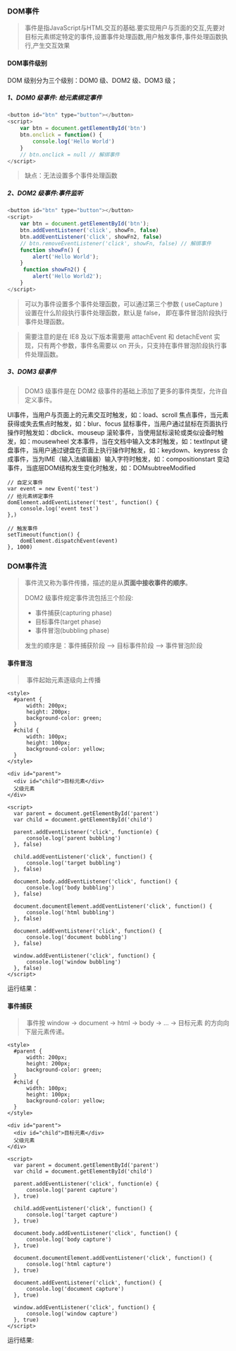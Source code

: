 ### DOM事件

> 事件是指JavaScript与HTML交互的基础.要实现用户与页面的交互,先要对目标元素绑定特定的事件,设置事件处理函数,用户触发事件,事件处理函数执行,产生交互效果

#### DOM事件级别

DOM 级别分为三个级别：DOM0 级、DOM2 级、DOM3 级；

##### 1、DOM0 级事件: 给元素绑定事件

```js
<button id="btn" type="button"></button>
<script>
    var btn = document.getElementById('btn')
    btn.onclick = function() {
        console.log('Hello World')
    }
    // btn.onclick = null // 解绑事件
</script>
```
>缺点：无法设置多个事件处理函数

##### 2、DOM2 级事件:事件监听

```js
<button id="btn" type="button"></button>
<script>
    var btn = document.getElementById('btn');    
    btn.addEventListener('click', showFn, false)
    btn.addEventListener('click', showFn2, false)
    // btn.removeEventListener('click', showFn, false) // 解绑事件 
    function showFn() {
        alert('Hello World');
    }
     function showFn2() {
        alert('Hello World2');
    } 
</script>
```

>可以为事件设置多个事件处理函数，可以通过第三个参数 ( useCapture ) 设置在什么阶段执行事件处理函数，默认是 false， 即在事件冒泡阶段执行事件处理函数。

> 需要注意的是在 IE8 及以下版本需要用 attachEvent 和 detachEvent 实现，只有两个参数，事件名需要以 on 开头，只支持在事件冒泡阶段执行事件处理函数。

##### 3、DOM3 级事件

> DOM3 级事件是在 DOM2 级事件的基础上添加了更多的事件类型，允许自定义事件。

UI事件，当用户与页面上的元素交互时触发，如：load、scroll
焦点事件，当元素获得或失去焦点时触发，如：blur、focus
鼠标事件，当用户通过鼠标在页面执行操作时触发如：dbclick、mouseup
滚轮事件，当使用鼠标滚轮或类似设备时触发，如：mousewheel
文本事件，当在文档中输入文本时触发，如：textInput
键盘事件，当用户通过键盘在页面上执行操作时触发，如：keydown、keypress
合成事件，当为IME（输入法编辑器）输入字符时触发，如：compositionstart
变动事件，当底层DOM结构发生变化时触发，如：DOMsubtreeModified

```
// 自定义事件
var event = new Event('test')
// 给元素绑定事件
domElement.addEventListener('test', function() {
    console.log('event test')
},)

// 触发事件
setTimeout(function() {
    domElement.dispatchEvent(event)
}, 1000)

```

### DOM事件流

> 事件流又称为事件传播，描述的是从**页面中接收事件的顺序**。
>
> DOM2 级事件规定事件流包括三个阶段: 
>
> - 事件捕获(capturing phase)
> - 目标事件(target phase)
> - 事件冒泡(bubbling phase)
> 
> 发生的顺序是：事件捕获阶段 --> 目标事件阶段 --> 事件冒泡阶段

#### 事件冒泡

> ​	事件起始元素逐级向上传播

```
<style>
  #parent {
      width: 200px;
      height: 200px;
      background-color: green;
  }
  #child {
      width: 100px;
      height: 100px;
      background-color: yellow;
  }
</style>

<div id="parent">
  <div id="child">目标元素</div>
  父级元素
</div>

<script>
  var parent = document.getElementById('parent')
  var child = document.getElementById('child')
  
  parent.addEventListener('click', function(e) {
      console.log('parent bubbling')
  }, false)
  
  child.addEventListener('click', function() {
      console.log('target bubbling')
  }, false)
  
  document.body.addEventListener('click', function() {
      console.log('body bubbling')
  }, false)
  
  document.documentElement.addEventListener('click', function() {
      console.log('html bubbling')
  }, false)
  
  document.addEventListener('click', function() {
      console.log('document bubbling')
  }, false)
  
  window.addEventListener('click', function() {
      console.log('window bubbling')
  }, false)
</script>
```

运行结果：



#### 事件捕获

> ​	事件按 window -> document -> html -> body -> ... -> 目标元素 的方向向下层元素传递。

```
<style>
  #parent {
      width: 200px;
      height: 200px;
      background-color: green;
  }
  #child {
      width: 100px;
      height: 100px;
      background-color: yellow;
  }
</style>

<div id="parent">
  <div id="child">目标元素</div>
  父级元素
</div>

<script>
  var parent = document.getElementById('parent')
  var child = document.getElementById('child')
  
  parent.addEventListener('click', function(e) {
      console.log('parent capture')
  }, true)
  
  child.addEventListener('click', function() {
      console.log('target capture')
  }, true)
  
  document.body.addEventListener('click', function() {
      console.log('body capture')
  }, true)
  
  document.documentElement.addEventListener('click', function() {
      console.log('html capture')
  }, true)
  
  document.addEventListener('click', function() {
      console.log('document capture')
  }, true)
  
  window.addEventListener('click', function() {
      console.log('window capture')
  }, true)
</script>
```

运行结果:

